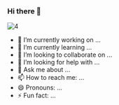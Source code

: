 ### Hi there 👋
![4](https://user-images.githubusercontent.com/19577206/166230755-3f856330-6af0-4ee3-83af-32d74ad20dea.jpg)
<!--
**Oisavictor/Oisavictor** is a ✨ _special_ ✨ repository because its `README.md` (this file) appears on your GitHub profile.

Here are some ideas to get you started:
-->
- 🔭 I’m currently working on ...
- 🌱 I’m currently learning ...
- 👯 I’m looking to collaborate on ...
- 🤔 I’m looking for help with ...
- 💬 Ask me about ...
- 📫 How to reach me: ...
- 😄 Pronouns: ...
- ⚡ Fun fact: ...

